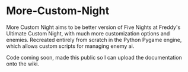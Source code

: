 # More-Custom-Night
More Custom Night aims to be better version of Five Nights at Freddy's Ultimate Custom Night, with much more customization options and enemies.
Recreated entirely from scratch in the Python Pygame engine, which allows custom scripts for managing enemy ai.

Code coming soon, made this public so I can upload the documentation onto the wiki.
